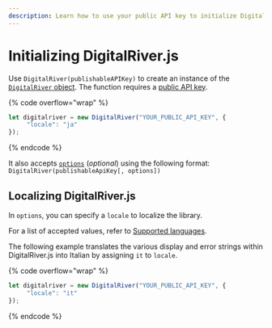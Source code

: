 ```yaml
---
description: Learn how to use your public API key to initialize DigitalRiver.js
---
```


# Initializing DigitalRiver.js

‌Use `DigitalRiver(publishableAPIKey)` to create an instance of the [`DigitalRiver` object](digitalriver-object.md). The function requires a [public API key](../api-structure.md#api-keys).&#x20;

{% code overflow="wrap" %}
```javascript
let digitalriver = new DigitalRiver("YOUR_PUBLIC_API_KEY", {
     "locale": "ja"
});
```
{% endcode %}

It also accepts [`options`](digital-river-publishable-api-key.md#localizing-digitalriver.js) (_optional_) using the following format: `DigitalRiver(publishableApiKey[, options])`

## ‌Localizing DigitalRiver.js

In `options`, you can specify a `locale` to localize the library.

For a list of accepted values, refer to [Supported languages](../supported-languages.md).

The following example translates the various display and error strings within DigitalRiver.js into Italian ‌by assigning `it` to `locale`.

{% code overflow="wrap" %}
```javascript
let digitalriver = new DigitalRiver("YOUR_PUBLIC_API_KEY", {
     "locale": "it"
});
```
{% endcode %}

‌
